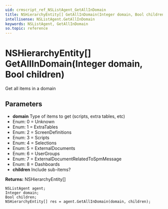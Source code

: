 ```yaml
---
uid: crmscript_ref_NSListAgent_GetAllInDomain
title: NSHierarchyEntity[] GetAllInDomain(Integer domain, Bool children)
intellisense: NSListAgent.GetAllInDomain
keywords: NSListAgent, GetAllInDomain
so.topic: reference
---
```


# NSHierarchyEntity[] GetAllInDomain(Integer domain, Bool children)

Get all items in a domain

## Parameters

* **domain** Type of items to get (scripts, extra tables, etc)
* Enum: 0 = Unknown 
* Enum: 1 = ExtraTables 
* Enum: 2 = ScreenDefinitions 
* Enum: 3 = Scripts 
* Enum: 4 = Selections 
* Enum: 5 = ExternalDocuments 
* Enum: 6 = UserGroups 
* Enum: 7 = ExternalDocumentRelatedToSpmMessage 
* Enum: 8 = Dashboards 
* **children** Include sub-items?

**Returns:** NSHierarchyEntity[]

```crmscript
NSListAgent agent;
Integer domain;
Bool children;
NSHierarchyEntity[] res = agent.GetAllInDomain(domain, children);
```

